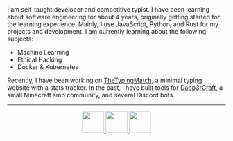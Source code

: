 <h2 align="center"></h2>
<p>I am self-taught developer and competitive typist. I have been learning about software engineering for about 4 years, originally getting started for the learning experience. Mainly, I use JavaScript, Python, and Rust for my projects and development. I am currently learning about the following subjects:</p>
<ul>
  <li>Machine Learning</li>
  <li>Ethical Hacking</li>
  <li>Docker & Kubernetes</li>
</ul>
<p>Recently, I have been working on <a href="https://thetypingmatch.com">TheTypingMatch</a>, a minimal typing website with a stats tracker. In the past, I have built tools for <a href="https://github.com/Dapp3rCraft">Dapp3rCraft</a>, a small Minecraft smp community, and several Discord bots.</p>

<hr />
<p align="center">
  <a href="https://www.twitch.tv/lesirh_">
    <img width="50" src="https://i.imgur.com/KqFk3L5.png" />
  </a>
  <a href="https://discord.gg/t4e2nqJ">
    <img width="50" src="https://i.imgur.com/baGll1d.png" />
  </a>
  <a href="https://www.youtube.com/channel/UCpv2tyHoB6x5-Lb03xMYeCg">
    <img width="50" src="https://i.imgur.com/eQ4BsWh.png" />
  </a>
</p>
